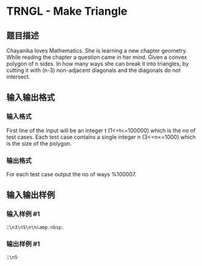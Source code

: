 # TRNGL - Make Triangle

## 题目描述

Chayanika loves Mathematics. She is learning a new chapter geometry. While reading the chapter a question came in her mind. Given a convex polygon of n sides. In how many ways she can break it into triangles, by cutting it with (n-3) non-adjacent diagonals and the diagonals do not intersect.

## 输入输出格式

### 输入格式

First line of the input will be an integer t (1<=t<=100000) which is the no of test cases. Each test case contains a single integer n (3<=n<=1000) which is the size of the polygon.

### 输出格式

For each test case output the no of ways %100007.

## 输入输出样例

### 输入样例 #1

```cpp
2\n3\n5\n\n&amp;nbsp;
```


### 输出样例 #1

```cpp
1\n5
```


